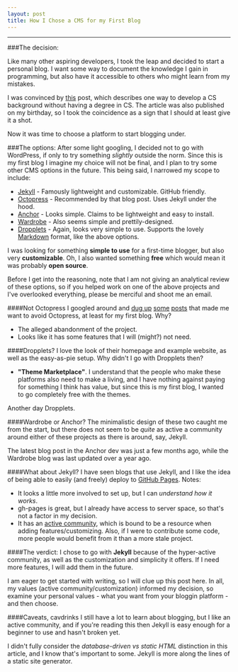 ```yaml
---
layout: post
title: How I Chose a CMS for my First Blog
---
```




-----
###The decision:

Like many other aspiring developers, I took the leap and decided to start a personal blog. I want some way to document the knowledge I gain in programming, but also have it accessible to others who might learn from my mistakes.

I was convinced by [this](http://www.hackreactor.com/blog/no-cs-degree-programmer-engineer) post, which describes one way to develop a CS background without having a degree in CS. The article was also published on my birthday, so I took the coincidence as a sign that I should at least give it a shot.

Now it was time to choose a platform to start blogging under.

###The options:
After some light googling, I decided not to go with WordPress, if only to try something *slightly* outside the norm. Since this is my first blog I imagine my choice will not be final, and I plan to try some other CMS options in the future. This being said, I narrowed my scope to include:
* [Jekyll](http://jekyllrb.com/) - Famously lightweight and customizable. GitHub friendly.
* [Octopress](http://octopress.org/) - Recommended by that blog post. Uses Jekyll under the hood.
* [Anchor](http://anchorcms.com/) - Looks  simple. Claims to be lightweight and easy to install.
* [Wardrobe](http://wardrobecms.com/) - Also seems simple and prettily-designed.
* [Dropplets](http://dropplets.com/) - Again, looks very simple to use. Supports the lovely [Markdown](http://daringfireball.net/projects/markdown/) format, like the above options.

I was looking for something **simple to use** for a first-time blogger, but also very **customizable**. Oh, I also wanted something **free** which would mean it was probably **open source**.

Before I get into the reasoning, note that I am not giving an analytical review of these options, so if you helped work on one of the above projects and I've overlooked everything, please be merciful and shoot me an email.

####Not Octopress
I googled around and [dug up](http://joelmccracken.github.io/entries/moving-back-from-octopress-to-jekyll/) [some](http://www.kevindangoor.com/2012/03/wordpress-to-octopress-and-back/) [posts](http://joelmccracken.github.io/entries/moving-back-from-octopress-to-jekyll/) that made me want to avoid Octopress, at least for my first blog. Why?
* The alleged abandonment of the project.
* Looks like it has some features that I will (might?) not need.

####Dropplets?
I love the look of their homepage and example website, as well as the easy-as-pie setup. Why didn't I go with Dropplets then?
* **"Theme Marketplace"**.
I understand that the people who make these platforms also need to make a living, and I have nothing against paying for something I think has value, but since this is my first blog, I wanted to go completely free with the themes.

Another day Dropplets.

####Wardrobe or Anchor?
The minimalistic design of these two caught me from the start, but there does not seem to be *quite* as active a community around either of these projects as there is around, say, Jekyll.

The latest blog post in the Anchor dev was just a few months ago, while the Wardrobe blog was last updated over a year ago.

####What about Jekyll?
I have seen blogs that use Jekyll, and I like the idea of being able to easily (and freely) deploy to [GitHub Pages](https://pages.github.com/). Notes:
* It looks a little more involved to set up, but I can *understand how it works*.
* gh-pages is great, but I already have access to server space, so that's not a factor in my decision.
* It has an [active community](https://github.com/jekyll/jekyll), which is bound to be a resource when adding features/customizing. Also, if I were to contribute some code, more people would benefit from it than a more stale project.

####The verdict:
I chose to go with **Jekyll** because of the hyper-active community, as well as the customization and simplicity it offers. If I need more features, I will add them in the future.

I am eager to get started with writing, so I will clue up this post here. In all, my values (active community/customization) informed my decision, so examine your personal values - what you want from your bloggin platform - and then choose.

####Caveats, cavdrinks
I still have a lot to learn about blogging, but I like an active community, and if you're reading this then Jekyll is easy enough for a beginner to use and hasn't broken yet.

I didn't fully consider the *database-driven vs static HTML* distinction in this article, and I know that's important to some. Jekyll is more along the lines of a static site generator.
